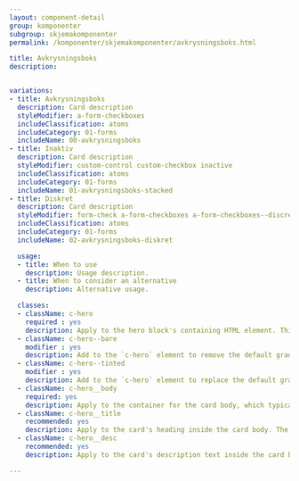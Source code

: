 ```yaml
---
layout: component-detail
group: komponenter
subgroup: skjemakomponenter
permalink: /komponenter/skjemakomponenter/avkrysningsboks.html

title: Avkrysningsboks
description:


variations:
- title: Avkrysningsboks
  description: Card description
  styleModifier: a-form-checkboxes
  includeClassification: atoms
  includeCategory: 01-forms
  includeName: 00-avkrysningsboks
- title: Inaktiv
  description: Card description
  styleModifier: custom-control custom-checkbox inactive
  includeClassification: atoms
  includeCategory: 01-forms
  includeName: 01-avkrysningsboks-stacked
- title: Diskret
  description: Card description
  styleModifier: form-check a-form-checkboxes a-form-checkboxes--discret
  includeClassification: atoms
  includeCategory: 01-forms
  includeName: 02-avkrysningsboks-diskret

  usage:
  - title: When to use
    description: Usage description.
  - title: When to consider an alternative
    description: Alternative usage.

  classes:
  - className: c-hero
    required : yes
    description: Apply to the hero block's containing HTML element. This class sets up the background-image handling and text color for the unit. The `c-hero` element should have just one immediate child, the `c-hero__body` element. Note, too, that the unit's hero image should be applied as a background image to this `c-hero` element.
  - className: c-hero--bare
    modifier : yes
    description: Add to the `c-hero` element to remove the default gradient overlay from the hero image.
  - className: c-hero--tinted
    modifier : yes
    description: Add to the `c-hero` element to replace the default gradient overlay with a solid, uniform tint.
  - className: c-hero__body
    required: yes
    description: Apply to the container for the card body, which typically includes a title and description (see below) but can include any arbitrary markup including buttons for a call to action. The class manages the card's background gradient.
  - className: c-hero__title
    recommended: yes
    description: Apply to the card's heading inside the card body. The recommended element for this class is `<h1>`.
  - className: c-hero__desc
    recommended: yes
    description: Apply to the card's description text inside the card body. The recommended element for this class is `<p>`.

---
```


